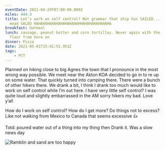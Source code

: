 ```yaml
---
eventDate: 2021-04-29T07:00:00.000Z
miles: 444.3
title: Let’s work on self control? Not grammar that ship has SAILED........ I
  mead SALED HAHAHAHAHAHAHAHAHAHAHHAHAHAHAHAHAHA
breakfast: Oatmeal
lunch: sausage, peanut butter and corn tortillas. Never again with the corn only
  flour from here on
dinner: Pizza
date: 2021-05-01T15:41:51.951Z
tags: 
    - PCT
---
```

Planned on hiking close to big Agnes the town that I pronounce in the most wrong way possible. We meet near the Akton KOA decided to go in to re up on some water. That quickly turned into camping there. There were a bunch of other hikers there. We drank a bit, I think I drank too much would like to work on self control while I’m out here. I have very little self control? I was quite loud and slightly embarrassed in the AM sorry hikers my bad. Love y’all 



How do I work on self control? How do I get more? Do things not to excess? Like not walking from Mexico to Canada that seems excessive 👍 



Totd: poured water out of a thing into my thing then Drank it. Was a slow news day

![Ramblin and sand are too happy](ea4b1e2b-d39a-4deb-8b51-722a85224031.jpeg "Ramblin and sand are too happy")